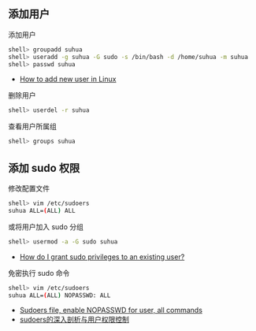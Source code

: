 ## 添加用户

添加用户

```sh
shell> groupadd suhua
shell> useradd -g suhua -G sudo -s /bin/bash -d /home/suhua -m suhua
shell> passwd suhua
```

- [How to add new user in Linux](https://www.simplified.guide/linux/add-new-user)

删除用户

```sh
shell> userdel -r suhua
```

查看用户所属组

```sh
shell> groups suhua
```

## 添加 sudo 权限

修改配置文件

```sh
shell> vim /etc/sudoers
suhua ALL=(ALL) ALL
```

或将用户加入 sudo 分组

```sh
shell> usermod -a -G sudo suhua
```

- [How do I grant sudo privileges to an existing user? ](https://askubuntu.com/questions/168280/how-do-i-grant-sudo-privileges-to-an-existing-user)

免密执行 sudo 命令

```sh
shell> vim /etc/sudoers
suhua ALL=(ALL) NOPASSWD: ALL
```

- [Sudoers file, enable NOPASSWD for user, all commands](https://askubuntu.com/questions/334318/sudoers-file-enable-nopasswd-for-user-all-commands)
- [sudoers的深入剖析与用户权限控制](https://segmentfault.com/a/1190000007394449)
